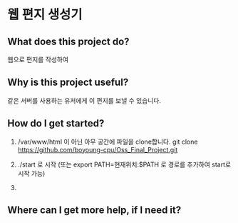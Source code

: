 # 웹 편지 생성기

## What does this project do?
웹으로 편지를 작성하여

## Why is this project useful? 
같은 서버를 사용하는 유저에게 이 편지를 보낼 수 있습니다. 

## How do I get started?
1. /var/www/html 이 아닌 아무 공간에 파일을 clone합니다.
git clone https://github.com/boyoung-cpu/Oss_Final_Project.git 

2. ./start 로 시작 (또는 export PATH=현재위치:$PATH 로 경로를 추가하여 start로 시작 가능) 


3.

## Where can I get more help, if I need it?
